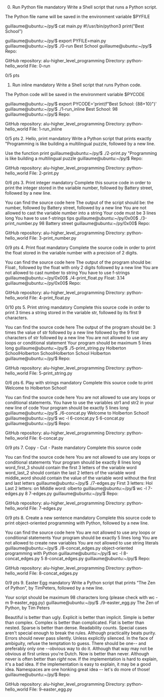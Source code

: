 0. Run Python file
mandatory
Write a Shell script that runs a Python script.

The Python file name will be saved in the environment variable $PYFILE

guillaume@ubuntu:~/py/$ cat main.py 
#!/usr/bin/python3
print("Best School")

guillaume@ubuntu:~/py/$ export PYFILE=main.py
guillaume@ubuntu:~/py/$ ./0-run
Best School
guillaume@ubuntu:~/py/$ 
Repo:

GitHub repository: alu-higher_level_programming
Directory: python-hello_world
File: 0-run
  
0/5 pts
1. Run inline
mandatory
Write a Shell script that runs Python code.

The Python code will be saved in the environment variable $PYCODE

guillaume@ubuntu:~/py/$ export PYCODE='print(f"Best School: {88+10}")'
guillaume@ubuntu:~/py/$ ./1-run_inline 
Best School: 98
guillaume@ubuntu:~/py/$ 
Repo:

GitHub repository: alu-higher_level_programming
Directory: python-hello_world
File: 1-run_inline
  
0/5 pts
2. Hello, print
mandatory
Write a Python script that prints exactly "Programming is like building a multilingual puzzle, followed by a new line.

Use the function print
guillaume@ubuntu:~/py/$ ./2-print.py 
"Programming is like building a multilingual puzzle
guillaume@ubuntu:~/py/$
Repo:

GitHub repository: alu-higher_level_programming
Directory: python-hello_world
File: 2-print.py
  
0/6 pts
3. Print integer
mandatory
Complete this source code in order to print the integer stored in the variable number, followed by Battery street, followed by a new line.

You can find the source code here
The output of the script should be:
the number, followed by Battery street,
followed by a new line
You are not allowed to cast the variable number into a string
Your code must be 3 lines long
You have to use f-strings tips
guillaume@ubuntu:~/py/0x00$ ./3-print_number.py
98 Battery street
guillaume@ubuntu:~/py/0x00$ 
Repo:

GitHub repository: alu-higher_level_programming
Directory: python-hello_world
File: 3-print_number.py
  
0/9 pts
4. Print float
mandatory
Complete the source code in order to print the float stored in the variable number with a precision of 2 digits.

You can find the source code here
The output of the program should be:
Float:, followed by the float with only 2 digits
followed by a new line
You are not allowed to cast number to string
You have to use f-strings
guillaume@ubuntu:~/py/0x00$ ./4-print_float.py
Float: 3.14
guillaume@ubuntu:~/py/0x00$ 
Repo:

GitHub repository: alu-higher_level_programming
Directory: python-hello_world
File: 4-print_float.py
  
0/10 pts
5. Print string
mandatory
Complete this source code in order to print 3 times a string stored in the variable str, followed by its first 9 characters.

You can find the source code here
The output of the program should be:
3 times the value of str
followed by a new line
followed by the 9 first characters of str
followed by a new line
You are not allowed to use any loops or conditional statement
Your program should be maximum 5 lines long
guillaume@ubuntu:~/py/$ ./5-print_string.py 
Holberton SchoolHolberton SchoolHolberton School
Holberton
guillaume@ubuntu:~/py/$ 
Repo:

GitHub repository: alu-higher_level_programming
Directory: python-hello_world
File: 5-print_string.py
  
0/6 pts
6. Play with strings
mandatory
Complete this source code to print Welcome to Holberton School!

You can find the source code here
You are not allowed to use any loops or conditional statements.
You have to use the variables str1 and str2 in your new line of code
Your program should be exactly 5 lines long
guillaume@ubuntu:~/py/$ ./6-concat.py
Welcome to Holberton School!
guillaume@ubuntu:~/py/$ wc -l 6-concat.py
5 6-concat.py
guillaume@ubuntu:~/py/$ 
Repo:

GitHub repository: alu-higher_level_programming
Directory: python-hello_world
File: 6-concat.py
  
0/9 pts
7. Copy - Cut - Paste
mandatory
Complete this source code

You can find the source code here
You are not allowed to use any loops or conditional statements
Your program should be exactly 8 lines long
word_first_3 should contain the first 3 letters of the variable word
word_last_2 should contain the last 2 letters of the variable word
middle_word should contain the value of the variable word without the first and last letters
guillaume@ubuntu:~/py/$ ./7-edges.py
First 3 letters: Hol
Last 2 letters: on
Middle word: olberto
guillaume@ubuntu:~/py/$ wc -l 7-edges.py
8 7-edges.py
guillaume@ubuntu:~/py/$ 
Repo:

GitHub repository: alu-higher_level_programming
Directory: python-hello_world
File: 7-edges.py
  
0/9 pts
8. Create a new sentence
mandatory
Complete this source code to print object-oriented programming with Python, followed by a new line.

You can find the source code here
You are not allowed to use any loops or conditional statements
Your program should be exactly 5 lines long
You are not allowed to create new variables
You are not allowed to use string literals
guillaume@ubuntu:~/py/$ ./8-concat_edges.py
object-oriented programming with Python
guillaume@ubuntu:~/py/$ wc -l 8-concat_edges.py
5 8-concat_edges.py
guillaume@ubuntu:~/py/$ 
Repo:

GitHub repository: alu-higher_level_programming
Directory: python-hello_world
File: 8-concat_edges.py
  
0/9 pts
9. Easter Egg
mandatory
Write a Python script that prints “The Zen of Python”, by TimPeters, followed by a new line.

Your script should be maximum 98 characters long (please check with wc -m 9-easter_egg.py)
guillaume@ubuntu:~/py/$ ./9-easter_egg.py
The Zen of Python, by Tim Peters

Beautiful is better than ugly.
Explicit is better than implicit.
Simple is better than complex.
Complex is better than complicated.
Flat is better than nested.
Sparse is better than dense.
Readability counts.
Special cases aren't special enough to break the rules.
Although practicality beats purity.
Errors should never pass silently.
Unless explicitly silenced.
In the face of ambiguity, refuse the temptation to guess.
There should be one-- and preferably only one --obvious way to do it.
Although that way may not be obvious at first unless you're Dutch.
Now is better than never.
Although never is often better than *right* now.
If the implementation is hard to explain, it's a bad idea.
If the implementation is easy to explain, it may be a good idea.
Namespaces are one honking great idea -- let's do more of those!
guillaume@ubuntu:~/py/$
Repo:

GitHub repository: alu-higher_level_programming
Directory: python-hello_world
File: 9-easter_egg.py
